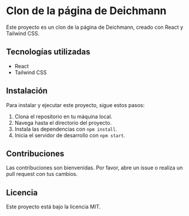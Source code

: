 # Clon de la página de Deichmann

Este proyecto es un clon de la página de Deichmann, creado con React y Tailwind CSS.

## Tecnologías utilizadas

- React
- Tailwind CSS

## Instalación

Para instalar y ejecutar este proyecto, sigue estos pasos:

1. Clona el repositorio en tu máquina local.
2. Navega hasta el directorio del proyecto.
3. Instala las dependencias con `npm install`.
4. Inicia el servidor de desarrollo con `npm start`.

## Contribuciones

Las contribuciones son bienvenidas. Por favor, abre un issue o realiza un pull request con tus cambios.

## Licencia

Este proyecto está bajo la licencia MIT.
